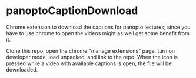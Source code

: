 # panoptoCaptionDownload

Chrome extension to download the captions for panopto lectures; since you have to use chrome to open the videos might as well get some benefit from it.

Clone this repo, open the chrome "manage extensions" page, turn on developer mode, load unpacked, and link to the repo. When the icon is pressed while a video with available captions is open, the file will be downloaded.

